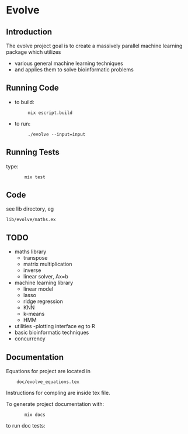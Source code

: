 Evolve
======

Introduction
--------------

The evolve project goal is to create a massively parallel machine learning package which utilizes
* various general machine learning techniques
* and applies them to solve bioinformatic problems


Running Code
--------------
* to build:

           mix escript.build

* to run:

           ./evolve --input=input

Running Tests
--------------
type:

           mix test


Code
--------------
see lib directory, eg

    lib/evolve/maths.ex

TODO
--------------
* maths library
  * transpose
  * matrix multiplication
  * inverse
  * linear solver, Ax=b
* machine learning library
  * linear model
  * lasso
  * ridge regression
  * KNN
  * k-means
  * HMM
* utilities -plotting interface eg to R
* basic bioinformatic techniques
* concurrency

Documentation
--------------
Equations for project are located in

        doc/evolve_equations.tex

Instructions for compling are inside tex file.

To generate project documentation with:

           mix docs

to run doc tests:




